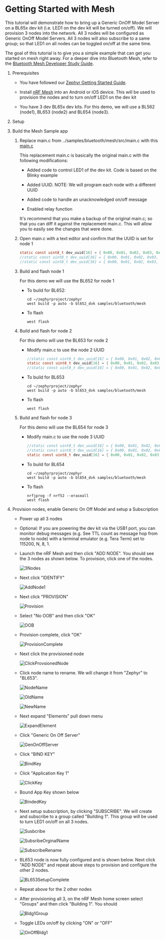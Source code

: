 # Getting Started with Mesh

This tutorial will demonstrate how to bring up a Generic OnOff Model Server on a BL65x dev kit (i.e. LED1 on the dev kit will be turned on/off). We will provision 3 nodes into the network. All 3 nodes will be configured as Generic OnOff Model Servers. All 3 nodes will also subscribe to a same group; so that LED1 on all nodes can be toggled on/off at the same time.

The goal of this tutorial is to give you a simple example that can get you started on mesh right away. For a deeper dive into Bluetooth Mesh,  refer to the [Bluetooth Mesh Developer Study Guide](https://www.bluetooth.com/blog/bluetooth-mesh-developer-study-guide-v2-0/). 



1. Prerequisites

   - You have followed our [Zephyr Getting Started Guide](ubuntu.md).

   - Install [nRF Mesh](https://www.nordicsemi.com/Software-and-tools/Development-Tools/nRF-Mesh) into an Android or iOS device. This will be used to provision the nodes and to turn on/off LED1 on the dev kit

   - You have 3 dev BL65x dev kits. For this demo, we will use a BL562 (node1), BL653 (node2) and BL654 (node3).

     

2. Setup

   

3. Build the Mesh Sample app

   1. Replace main.c from ../samples/bluetooth/mesh/src/main.c with this [main.c](../src/mesh/main.c)

      This replacement main.c is basically the original main.c with the following modifications:

      - Added code to control LED1 of the dev kit. Code is based on the Blinky example

      - Added UUID. NOTE: We will program each node with a different UUID

      - Added code to handle an unacknowledged on/off message
      - Enabled relay function

      It's recommend that you make a backup of the original main.c; so that you can diff it against the replacement main.c. This will allow you to easily see the changes that were done.

   2. Open main.c with a text editor and confirm that the UUID is set for node 1

      ```c
      static const uint8_t dev_uuid[16] = { 0x00, 0x01, 0x02, 0x03, 0x04, 0x05, 0x06, 0x07, 0x08,0x09, 0x0A, 0x0B, 0x0C, 0x0D, 0x0E, 0x01 }; //use for node 1
      //static const uint8_t dev_uuid[16] = { 0x00, 0x01, 0x02, 0x03, 0x04, 0x05, 0x06, 0x07, 0x08,0x09, 0x0A, 0x0B, 0x0C, 0x0D, 0x0E, 0x02 }; //use for node 2
      //static const uint8_t dev_uuid[16] = { 0x00, 0x01, 0x02, 0x03, 0x04, 0x05, 0x06, 0x07, 0x08,0x09, 0x0A, 0x0B, 0x0C, 0x0D, 0x0E, 0x03 }; //use for node 3
      ```

      

   3. Build and flash node 1

      For this demo we will use the BL652 for node 1

      - To build for BL652:

        ```
        cd ~/zephyrproject/zephyr
        west build -p auto -b bl652_dvk samples/bluetooth/mesh 
        ```

      - To flash

        ```
        west flash
        ```

        

   4. Build and flash for node 2

      For this demo will use the BL653 for node 2

      - Modify main.c to use the node 2 UUID

        ```c
        //static const uint8_t dev_uuid[16] = { 0x00, 0x01, 0x02, 0x03, 0x04, 0x05, 0x06, 0x07, 0x08,0x09, 0x0A, 0x0B, 0x0C, 0x0D, 0x0E, 0x01 }; //use for node 1
        static const uint8_t dev_uuid[16] = { 0x00, 0x01, 0x02, 0x03, 0x04, 0x05, 0x06, 0x07, 0x08,0x09, 0x0A, 0x0B, 0x0C, 0x0D, 0x0E, 0x02 }; //use for node 2
        //static const uint8_t dev_uuid[16] = { 0x00, 0x01, 0x02, 0x03, 0x04, 0x05, 0x06, 0x07, 0x08,0x09, 0x0A, 0x0B, 0x0C, 0x0D, 0x0E, 0x03 }; //use for node 3
        ```

        

      - To build for BL653

        ```
        cd ~/zephyrproject/zephyr
        west build -p auto -b bl653_dvk samples/bluetooth/mesh 
        ```

      - To flash

        ```
        west flash
        ```

   5. Build and flash for node 3

      For this demo will use the BL654 for node 3

      - Modify main.c to use the node 3 UUID

        ```c
        //static const uint8_t dev_uuid[16] = { 0x00, 0x01, 0x02, 0x03, 0x04, 0x05, 0x06, 0x07, 0x08,0x09, 0x0A, 0x0B, 0x0C, 0x0D, 0x0E, 0x01 }; //use for node 1
        //static const uint8_t dev_uuid[16] = { 0x00, 0x01, 0x02, 0x03, 0x04, 0x05, 0x06, 0x07, 0x08,0x09, 0x0A, 0x0B, 0x0C, 0x0D, 0x0E, 0x02 }; //use for node 2
        static const uint8_t dev_uuid[16] = { 0x00, 0x01, 0x02, 0x03, 0x04, 0x05, 0x06, 0x07, 0x08,0x09, 0x0A, 0x0B, 0x0C, 0x0D, 0x0E, 0x03 }; //use for node 3
        ```

        

      - To build for BL654

        ```
        cd ~/zephyrproject/zephyr
        west build -p auto -b bl654_dvk samples/bluetooth/mesh 
        ```

      - To flash

        ```
        nrfjprog -f nrf52 --eraseall
        west flash
        ```

   

4. Provision nodes, enable Generic On Off Model  and setup a Subscription

   - Power up all 3 nodes
   
   - Optional: If you are powering the dev kit via the USB1 port, you can monitor debug messages (e.g. See TTL count as message hop from node to node) with a terminal emulator (e.g. Tera Term) set to 115200, N, 8, 1. 
   
   - Launch the nRF Mesh and then click "ADD NODE". You should see the 3 nodes as shown below. To provision, click one of the nodes.
   
     ![3Nodes](../images/mesh/3Nodes.png)
   
     
   
   - Next click "IDENTIFY"
   
     ![AddNode1](../images/mesh/AddNode1.png)
   
   - Next click "PROVISION"
   
     ![Provision](../images/mesh/Provision.png)
   
   - Select "No OOB" and then click "OK"
   
     ![OOB](../images/mesh/OOB.png)
   
   - Provision complete, click "OK"
   
     ![ProvisionComplete](../images/mesh/ProvisionComplete.png)
   
   - Next click the provisioned node
   
     ![ClickProvsionedNode](../images/mesh/ClickProvsionedNode.png)
   
   - Click node name to rename. We will change it from "Zephyr" to "BL653".
   
     ![NodeName](../images/mesh/NodeName.png)
   
     
   
     ![OldName](../images/mesh/OldName.png)
   
     
   
     ![NewName](../images/mesh/NewName.png)
   
   - Next expand "Elements" pull down menu
   
     ![ExpandElement](../images/mesh/ExpandElement.png)
   
   - Click "Generic On Off Server"
   
     ![GenOnOffServer](../images/mesh/GenOnOffServer.png)
	
   - Click "BIND KEY"
   
     ![BindKey](../images/mesh/BindKey.png)
	
   - Click "Application Key 1"
   
     ![ClickKey](../images/mesh/ClickKey.png)
	
   - Bound App Key shown below
   
     ![BindedKey](../images/mesh/BoundKey.png)
   
     
   
   - Next setup subscription, by clicking "SUBSCRIBE". We will create and subscribe to a group called "Building 1". This group will be used to turn LED1 on/off on all 3 nodes.
   
     ![Susbcribe](../images/mesh/Susbcribe.png)
   
     ![SubsribeOrginalName](../images/mesh/SubsribeOrginalName.png)
   
     ![SubscribeRename](../images/mesh/SubscribeRename.png)
   
   - BL653 node is now fully configured and is shown below. Next click "ADD NODE" and repeat above steps to provision and configure the other 2 nodes.
   
     ![BL653SetupComplete](C:\GitHub\Test\images\mesh\BL653SetupComplete.png)
   
   - Repeat above for the 2 other nodes
   
   - After provisioning all 3, on the nRF Mesh home screen select "Groups" and then click "Building 1". You should 
   
     ![Bldg1Group](C:\GitHub\Test\images\mesh\Bldg1Group.png)
   
     
   
   - Toggle LEDs on/off by clicking "ON" or "OFF"
   
     ![OnOffBldg1](C:\GitHub\Test\images\mesh\OnOffBldg1.png)
   
     
